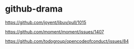 # github-drama

https://github.com/joyent/libuv/pull/1015

https://github.com/moment/moment/issues/1407

https://github.com/todogroup/opencodeofconduct/issues/84
